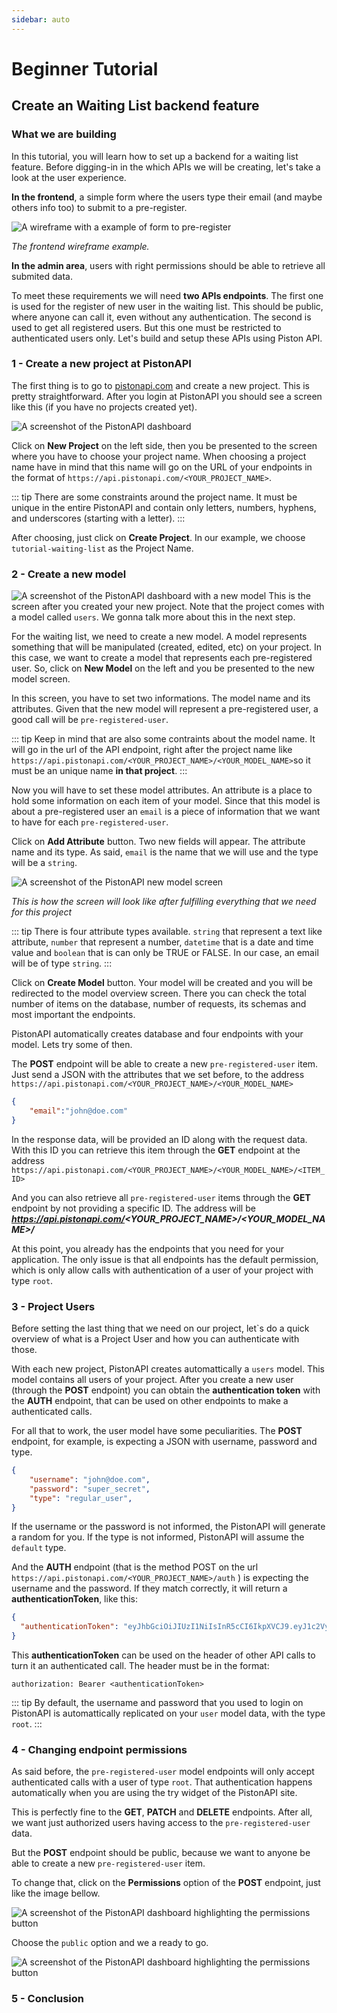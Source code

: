 ```yaml
---
sidebar: auto
---
```

# Beginner Tutorial

## Create an Waiting List backend feature

### What we are building

In this tutorial, you will learn how to set up a backend for a waiting list feature. Before digging-in in the which APIs we will be creating, let's take a look at the user experience.

**In the frontend**,  a simple form where the users type their email (and maybe others info too) to submit to a pre-register.

![A wireframe with a example of form to pre-register](./waiting-list-images/wireframe.png)

_The frontend wireframe example._

**In the admin area**, users with right permissions should be able to retrieve all submited data.

To meet these requirements we will need **two APIs endpoints**. The first one is used for the register of new user in the waiting list. This should be public, where anyone can call it, even without any authentication. The second is used to get all registered users. But this one must be restricted to authenticated users only. Let's build and setup these APIs using Piston API.

### 1 - Create a new project at PistonAPI

The first thing is to go to [pistonapi.com](https://pistonapi.com) and create a new project. This is pretty straightforward. After you login at PistonAPI you should see a screen like this (if you have no projects created yet).

![A screenshot of the PistonAPI dashboard](./waiting-list-images/dashboard.png)

Click on **New Project** on the left side, then you be presented to the screen where you have to choose your project name. When choosing a project name have in mind that this name will go on the URL of your endpoints in the format of `https://api.pistonapi.com/<YOUR_PROJECT_NAME>`.

::: tip
There are some constraints around the project name. It must be unique in the entire PistonAPI and contain only letters, numbers, hyphens, and underscores (starting with a letter).
:::

After choosing, just click on **Create Project**. In our example, we choose `tutorial-waiting-list` as the Project Name. 

### 2 - Create a new model

![A screenshot of the PistonAPI dashboard with a new model](./waiting-list-images/dashboard-w-model.png) This is the screen after you created your new project. Note that the project comes with a model called `users`. We gonna talk more about this in the next step.

For the waiting list, we need to create a new model. A model represents something that will be manipulated (created, edited, etc) on your project. In this case, we want to create a model that represents each pre-registered user. So, click on **New Model** on the left and you be presented to the new model screen.

In this screen, you have to set two informations. The model name and its attributes. Given that the new model will represent a pre-registered user, a good call will be `pre-registered-user`.

::: tip
Keep in mind that are also some contraints about the model name. It will go in the url of the API endpoint, right after the project name like `https://api.pistonapi.com/<YOUR_PROJECT_NAME>/<YOUR_MODEL_NAME>`so it must be an unique name **in that project**.
:::

Now you will have to set these model attributes. An attribute is a place to hold some information on each item of your model. Since that this model is about a pre-registered user an `email` is a piece of information that we want to have for each `pre-registered-user`.

Click on **Add Attribute** button. Two new fields will appear. The attribute name and its type. As said, `email` is the name that we will use and the type will be a `string`.

![A screenshot of the PistonAPI new model screen](./waiting-list-images/new-model.png)

_This is how the screen will look like after fulfilling everything that we need for this project_

::: tip
There is four attribute types available. `string` that represent a text like attribute, `number` that represent a number, `datetime` that is a date and time value and `boolean` that is can only be TRUE or FALSE. In our case, an email will be of type `string`.
:::

Click on **Create Model** button. Your model will be created and you will be redirected to the model overview screen. There you can check the total number of items on the database, number of requests, its schemas and most important the endpoints.

PistonAPI automatically creates database and four endpoints with your model. Lets try some of then.

The **POST** endpoint will be able to create a new `pre-registered-user` item. Just send a JSON with the attributes that we set before, to the address `https://api.pistonapi.com/<YOUR_PROJECT_NAME>/<YOUR_MODEL_NAME>`

```json
{
    "email":"john@doe.com"
}
```

In the response data, will be provided an ID along with the request data. With this ID you can retrieve this item through the **GET** endpoint at the address `https://api.pistonapi.com/<YOUR_PROJECT_NAME>/<YOUR_MODEL_NAME>/<ITEM_ID>`

And you can also retrieve all `pre-registered-user` items through the **GET** endpoint by not providing a specific ID. The address will be ***https://api.pistonapi.com/<YOUR_PROJECT_NAME>/<YOUR_MODEL_NAME>/***

At this point, you already has the endpoints that you need for your application. The only issue is that all endpoints has the default permission, which is only allow calls with authentication of a user of your project with type `root`.

### 3 - Project Users

Before setting the last thing that we need on our project, let`s do a quick overview of what is a Project User and how you can authenticate with those.

With each new project, PistonAPI creates automattically a `users` model. This model contains all users of your project. After you create a new user (through the **POST** endpoint) you can obtain the **authentication token** with the **AUTH** endpoint, that can be used on other endpoints to make a authenticated calls.

For all that to work, the user model have some peculiarities. The **POST** endpoint, for example, is expecting a JSON with username, password and type.

``` json
{
    "username": "john@doe.com",
    "password": "super_secret",
    "type": "regular_user",
}
```

If the username or the password is not informed, the PistonAPI will generate a random for you. If the type is not informed, PistonAPI will assume the `default` type.

And the **AUTH** endpoint (that is the method POST on the url `https://api.pistonapi.com/<YOUR_PROJECT_NAME>/auth` ) is expecting the username and the password. If they match correctly, it will return a **authenticationToken**, like this:

``` json
{
  "authenticationToken": "eyJhbGciOiJIUzI1NiIsInR5cCI6IkpXVCJ9.eyJ1c2VybmFtZSI6I0dXRvcmlhbC13YWl0aW5nLWxpc3QiXSwiaWF0IjoxNjEzMjMxMDYyfQ.SQMlSyVPdCf7VlnDpiFjFxdRwmspqwAzOkJre-l6jZQ"
}
```

This **authenticationToken** can be used on the header of other API calls to turn it an authenticated call. The header must be in the format:

```
authorization: Bearer <authenticationToken>
```

::: tip
By default, the username and password that you used to login on PistonAPI is automattically replicated on your `user` model data, with the type `root`.
:::

### 4 - Changing endpoint permissions

As said before, the `pre-registered-user` model endpoints will only accept authenticated calls with a user of type `root`. That authentication happens automatically when you are using the try widget of the PistonAPI site.

This is perfectly fine to the **GET**, **PATCH** and **DELETE** endpoints. After all, we want just authorized users having access to the `pre-registered-user` data. 

But the **POST** endpoint should be public, because we want to anyone be able to create a new `pre-registered-user` item.

To change that, click on the **Permissions** option of the **POST** endpoint, just like the image bellow.

![A screenshot of the PistonAPI dashboard highlighting the permissions button](./waiting-list-images/dashboard-permissions.png)

Choose the `public` option and we a ready to go.

![A screenshot of the PistonAPI dashboard highlighting the permissions button](./waiting-list-images/dashboard-permissions-widget.png)

### 5 - Conclusion
